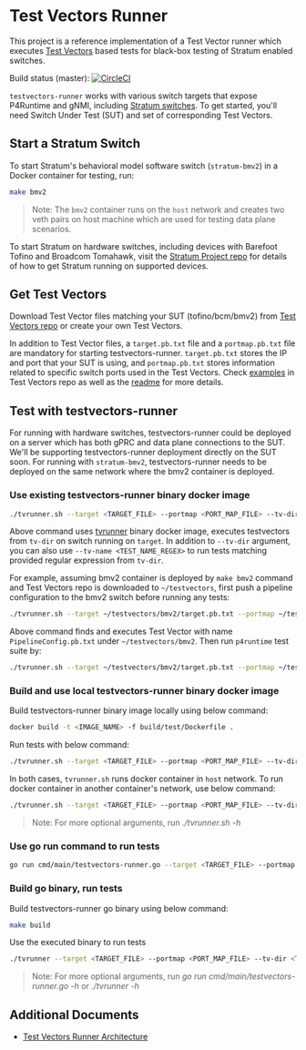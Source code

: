
# Test Vectors Runner

This project is a reference implementation of a Test Vector runner which executes [Test Vectors](https://github.com/opennetworkinglab/testvectors) based tests for black-box testing of Stratum enabled switches.

Build status (master): [![CircleCI](https://circleci.com/gh/stratum/testvectors-runner.svg?style=svg)](https://circleci.com/gh/stratum/testvectors-runner)

`testvectors-runner` works with various switch targets that expose P4Runtime and gNMI, including [Stratum switches](https://github.com/stratum/stratum). To get started, you'll need Switch Under Test (SUT) and set of corresponding Test Vectors.

## Start a Stratum Switch


To start Stratum's behavioral model software switch (`stratum-bmv2`) in a Docker container for testing, run:
```bash
make bmv2
```

> Note: The `bmv2` container runs on the `host` network and creates two veth pairs on host machine which are used for testing data plane scenarios. 

To start Stratum on hardware switches, including devices with Barefoot Tofino and Broadcom Tomahawk, visit the [Stratum Project repo](https://github.com/stratum/stratum) for details of how to get Stratum running on supported devices.

## Get Test Vectors

Download Test Vector files matching your SUT (tofino/bcm/bmv2) from [Test Vectors repo](https://github.com/opennetworkinglab/testvectors) or create your own Test Vectors.

In addition to Test Vector files, a `target.pb.txt` file and a `portmap.pb.txt` file are mandatory for starting testvectors-runner. `target.pb.txt` stores the IP and port that your SUT is using, and `portmap.pb.txt` stores information related to specific switch ports used in the Test Vectors. Check [examples](https://github.com/stratum/testvectors/tree/master/tofino) in Test Vectors repo as well as the [readme](https://github.com/stratum/testvectors/blob/master/README.md) for more details.

## Test with testvectors-runner

For running with hardware switches, testvectors-runner could be deployed on a server which has both gPRC and data plane connections to the SUT. We'll be supporting testvectors-runner deployment directly on the SUT soon. For running with `stratum-bmv2`, testvectors-runner needs to be deployed on the same network where the bmv2 container is deployed.

### Use existing testvectors-runner binary docker image
```bash
./tvrunner.sh --target <TARGET_FILE> --portmap <PORT_MAP_FILE> --tv-dir <TESTVECTORS_DIR>
```
Above command uses [tvrunner](https://hub.docker.com/repository/docker/stratumproject/tvrunner/general) binary docker image, executes testvectors from `tv-dir` on switch running on `target`. In addition to `--tv-dir` argument, you can also use `--tv-name <TEST_NAME_REGEX>` to run tests matching provided regular expression from `tv-dir`.

For example, assuming bmv2 container is deployed by `make bmv2` command and Test Vectors repo is downloaded to `~/testvectors`, first push a pipeline configuration to the bmv2 switch before running any tests:
```bash
./tvrunner.sh --target ~/testvectors/bmv2/target.pb.txt --portmap ~/testvectors/bmv2/portmap.pb.txt --tv-dir ~/testvectors/bmv2 --tv-name PipelineConfig
```

Above command finds and executes Test Vector with name `PipelineConfig.pb.txt` under `~/testvectors/bmv2`. Then run `p4runtime` test suite by:
```bash
./tvrunner.sh --target ~/testvectors/bmv2/target.pb.txt --portmap ~/testvectors/bmv2/portmap.pb.txt --tv-dir ~/testvectors/bmv2/p4runtime
```

### Build and use local testvectors-runner binary docker image
Build testvectors-runner binary image locally using below command:
```bash
docker build -t <IMAGE_NAME> -f build/test/Dockerfile .
```
Run tests with below command:
```bash
./tvrunner.sh --target <TARGET_FILE> --portmap <PORT_MAP_FILE> --tv-dir <TESTVECTORS_DIR> --image-name <IMAGE_NAME>
```

In both cases, `tvrunner.sh` runs docker container in `host` network. To run docker container in another container's network, use below command:
```bash
./tvrunner.sh --target <TARGET_FILE> --portmap <PORT_MAP_FILE> --tv-dir <TESTVECTORS_DIR> --network <NETWORK>
```

>Note: For more optional arguments, run *./tvrunner.sh -h*

### Use go run command to run tests
```bash
go run cmd/main/testvectors-runner.go --target <TARGET_FILE> --portmap <PORT_MAP_FILE> --tv-dir <TESTVECTORS_DIR>
```

### Build go binary, run tests
Build testvectors-runner go binary using below command:
```bash
make build
```

Use the executed binary to run tests
```bash
./tvrunner --target <TARGET_FILE> --portmap <PORT_MAP_FILE> --tv-dir <TESTVECTORS_DIR>
```
>Note: For more optional arguments, run *go run cmd/main/testvectors-runner.go -h* or *./tvrunner -h*

## Additional Documents
* [Test Vectors Runner Architecture](docs/architecture.md)
